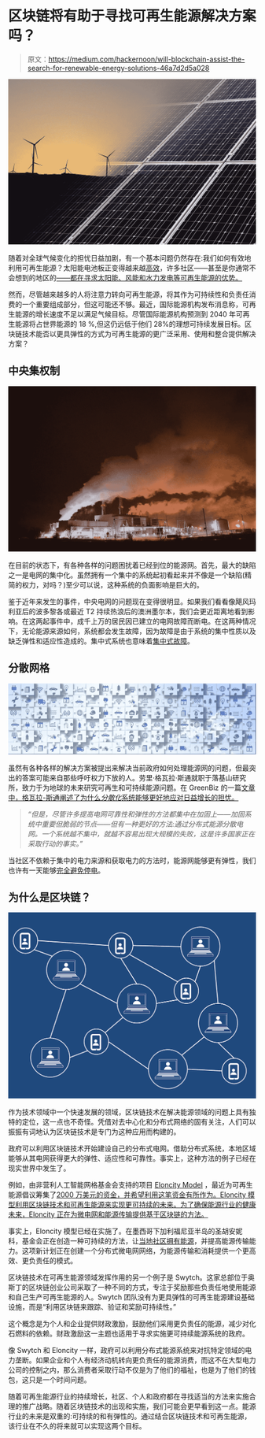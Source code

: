 # 区块链将有助于寻找可再生能源解决方案吗？

> 原文：<https://medium.com/hackernoon/will-blockchain-assist-the-search-for-renewable-energy-solutions-46a7d2d5a028>

![](img/4ef430d91496c5b4c5db3fceae249914.png)

随着对全球气候变化的担忧日益加剧，有一个基本问题仍然存在:我们如何有效地利用可再生能源？太阳能电池板正变得越来越[高效](https://futurism.com/scientists-may-have-just-created-the-most-absorbent-solar-cell-ever)，许多社区——甚至是你通常不会想到的地区的[——都在寻求太阳能、风能和水力发电等可再生能源的优势。](https://www.smithsonianmag.com/innovation/texas-town-future-renewable-energy-180968410/)

然而，尽管越来越多的人将注意力转向可再生能源，将其作为可持续性和负责任消费的一个重要组成部分，但这可能还不够。最近，国际能源机构发布消息称，可再生能源的增长速度不足以满足气候目标。尽管国际能源机构预测到 2040 年可再生能源将占世界能源的 18 %,但这仍远低于他们 28%的理想可持续发展目标。区块链技术能否以更具弹性的方式为可再生能源的更广泛采用、使用和整合提供解决方案？

## 中央集权制

![](img/7eb4555b51b1bd1d569a842319a3803d.png)

在目前的状态下，有各种各样的问题困扰着已经到位的能源网。首先，最大的缺陷之一是电网的集中化。虽然拥有一个集中的系统起初看起来并不像是一个缺陷(精简的权力，对吗？)至少可以说，这种系统的负面影响是巨大的。

鉴于近年来发生的事件，中央电网的问题现在变得很明显。如果我们看看像飓风玛利亚后的波多黎各或最近 T2 持续热浪后的澳洲墨尔本，我们会更近距离地看到影响。在这两起事件中，成千上万的居民因已建立的电网故障而断电。在这两种情况下，无论能源来源如何，系统都会发生故障，因为故障是由于系统的集中性质以及缺乏弹性和适应性造成的。集中式系统也意味着[集中式故障](https://www.nytimes.com/2012/08/01/world/asia/power-outages-hit-600-million-in-india.html)。

## 分散网格

![](img/95bf45e05ae55600d4283061c3fcf41d.png)

虽然有各种各样的解决方案被提出来解决当前政府如何处理能源网的问题，但最突出的答案可能来自那些呼吁权力下放的人。劳里·格瓦拉·斯通就职于落基山研究所，致力于为地球的未来研究可再生和可持续能源问题。在 GreenBiz 的一篇[文章中，格瓦拉-斯通阐述了为什么*分散化*系统能够更好地应对日益增长的担忧。](https://www.greenbiz.com/blog/2014/08/11/can-we-make-americas-power-grid-blackout-proof)

> *“但是，尽管许多提高电网可靠性和弹性的方法都集中在加固上——加固系统中重要但脆弱的节点——但有一种更好的方法:通过分布式能源分散电网。一个系统越不集中，就越不容易出现大规模的失败，这是许多国家正在采取行动的事实。”*

当社区不依赖于集中的电力来源和获取电力的方法时，能源网能够更有弹性，我们也许有一天能够[完全避免停电](https://www.technologyreview.com/s/428666/how-power-outages-in-india-may-one-day-be-avoided/)。

## 为什么是区块链？

![](img/3388b49d8cdb7c18ae65637785690290.png)

作为技术领域中一个快速发展的领域，区块链技术在解决能源领域的问题上具有独特的定位，这一点也不奇怪。凭借对去中心化和分布式网络的固有关注，人们可以振振有词地认为区块链技术是专门为这种应用而构建的。

政府可以利用区块链技术开始建设自己的分布式电网。借助分布式系统，本地区域能够从其电网获得更大的弹性、适应性和可靠性。事实上，这种方法的例子已经在现实世界中发生了。

例如，由非营利人工智能网格基金会支持的项目 [Eloncity Model](https://eloncity.io/) ，最近为可再生能源倡议筹集了[2000 万美元的资金，并希望利用这笔资金有所作为。Eloncity 模型利用区块链技术和可再生能源来实现更可持续的未来。为了确保能源行业的健康未来，Eloncity 正在为微电网和能源传输提供基于区块链的方法。](https://www.techinasia.com/blockchainbased-energy-grid-project-raises-20m-funding)

事实上，Eloncity 模型已经在实施了。在墨西哥下加利福尼亚半岛的圣胡安妮科，基金会正在创造一种可持续的方法，让[当地社区拥有能源](/eloncity/pioneering-an-electric-grid-in-the-middle-of-nowhere-ea77235348f8)，并提高能源传输能力。这项新计划正在创建一个分布式微电网网络，为能源传输和消耗提供一个更高效、更负责任的模式。

区块链技术在可再生能源领域发挥作用的另一个例子是 Swytch。这家总部位于奥斯丁的区块链创业公司采取了一种不同的方式，专注于奖励那些负责任地使用能源和自己生产可再生能源的人。Swytch 团队没有为更具弹性的可再生能源建设基础设施，而是“利用区块链来跟踪、验证和奖励可持续性。”

这个概念是为个人和企业提供财政激励，鼓励他们采用更负责任的能源，减少对化石燃料的依赖。财政激励这一主题也适用于寻求实施更可持续能源系统的政府。

像 Swytch 和 Eloncity 一样，政府可以利用分布式能源系统来对抗特定领域的电力垄断。如果企业和个人有经济动机转向更负责任的能源消费，而这不在大型电力公司的控制之内，那么消费者采取行动不仅是为了他们的福祉，也是为了他们的钱包，这只是一个时间问题。

随着可再生能源行业的持续增长，社区、个人和政府都在寻找适当的方法来实施合理的推广战略。随着区块链技术的出现和实施，我们可能会更早看到这一点。能源行业的未来是双重的:可持续的和有弹性的。通过结合区块链技术和可再生能源，该行业在不久的将来就可以实现这两个目标。